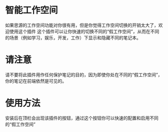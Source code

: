 # 智能工作空间
如果思源的工作空间功能对你很有用，但是你觉得工作空间切换的开销太大了，欢迎使用这个插件
这个插件可以让你快速的切换不同的“假工作空间”，从而在不同的场景（例如学习，娱乐，开发，工作）下显示和隐藏不同的笔记本。

# 请注意
请不要将此插件用作任何保护笔记的目的，因为即使你处在不同的“假工作空间”，你的笔记在前端依然是可见的。

# 使用方法
安装后在顶栏会出现该插件的按钮，通过这个按钮你可以快速的配置和启用不同的“假工作空间”